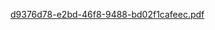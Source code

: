 [d9376d78-e2bd-46f8-9488-bd02f1cafeec.pdf](https://github.com/Nirali200100/E-commerce/files/15373906/d9376d78-e2bd-46f8-9488-bd02f1cafeec.pdf)
